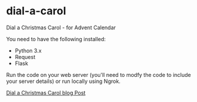 # dial-a-carol
Dial a Christmas Carol - for Advent Calendar

You need to have the following installed:

* Python 3.x
* Request
* Flask

Run the code on your web server (you'll need to modfy the code to include your server details) or run locally using Ngrok.

[Dial a Christmas Carol blog Post](https://www.nexmo.com/blog/2018/12/03/dial-a-christmas-carol-with-nexmo-and-python-dr)
